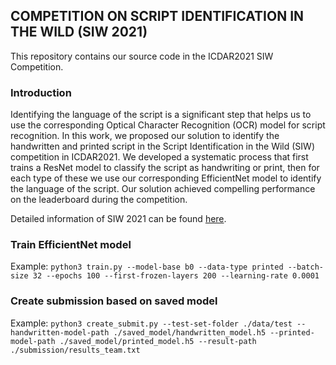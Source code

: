 ## COMPETITION ON SCRIPT IDENTIFICATION IN THE WILD (SIW 2021)

This repository contains our source code in the ICDAR2021 SIW Competition.

### Introduction

Identifying the language of the script is a significant step that helps us to use the corresponding Optical Character Recognition (OCR) model for script recognition. In this work, we proposed our solution to identify the handwritten and printed script in the Script Identification in the Wild (SIW) competition in ICDAR2021. We developed a systematic process that first trains a ResNet model to classify the script as handwriting or print, then for each type of these we use our corresponding EfficientNet model to identify the language of the script. Our solution achieved compelling performance on the leaderboard during the competition.

Detailed information of SIW 2021 can be found [here](https://sites.google.com/view/ICDAR21-SIW2021/home).

### Train EfficientNet model
Example:
`python3 train.py --model-base b0 --data-type printed --batch-size 32 --epochs 100 --first-frozen-layers 200 --learning-rate 0.0001`

### Create submission based on saved model
Example:
`python3 create_submit.py --test-set-folder ./data/test --handwritten-model-path ./saved_model/handwritten_model.h5 --printed-model-path ./saved_model/printed_model.h5 --result-path ./submission/results_team.txt`